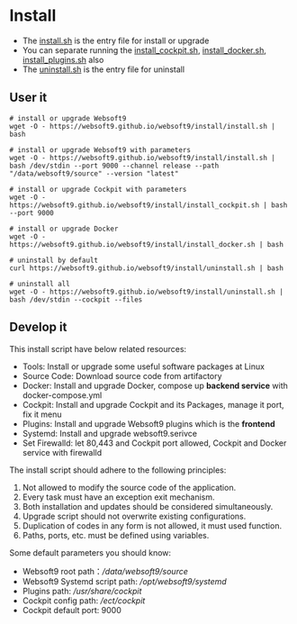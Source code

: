 # Install

- The [install.sh](./install.sh) is the entry file for install or upgrade
- You can separate running the [install_cockpit.sh](./install_cockpit.sh), [install_docker.sh](./install_docker.sh), [install_plugins.sh](./install_plugins.sh) also
- The [uninstall.sh](./install.sh) is the entry file for uninstall


## User it

```
# install or upgrade Websoft9
wget -O - https://websoft9.github.io/websoft9/install/install.sh | bash

# install or upgrade Websoft9 with parameters
wget -O - https://websoft9.github.io/websoft9/install/install.sh | bash /dev/stdin --port 9000 --channel release --path "/data/websoft9/source" --version "latest"

# install or upgrade Cockpit with parameters
wget -O - https://websoft9.github.io/websoft9/install/install_cockpit.sh | bash --port 9000

# install or upgrade Docker
wget -O - https://websoft9.github.io/websoft9/install/install_docker.sh | bash

# uninstall by default
curl https://websoft9.github.io/websoft9/install/uninstall.sh | bash

# uninstall all
wget -O - https://websoft9.github.io/websoft9/install/uninstall.sh | bash /dev/stdin --cockpit --files
```

## Develop it

This install script have below related resources:

- Tools: Install or upgrade some useful software packages at Linux
- Source Code: Download source code from artifactory
- Docker: Install and upgrade Docker, compose up **backend service** with docker-compose.yml
- Cockpit: Install and upgrade Cockpit and its Packages, manage it port, fix it menu
- Plugins: Install and upgrade Websoft9 plugins which is the **frontend**
- Systemd: Install and upgrade websoft9.serivce
- Set Firewalld: let 80,443 and Cockpit port allowed, Cockpit and Docker service with firewalld

The install script should adhere to the following principles:

1. Not allowed to modify the source code of the application.
2. Every task must have an exception exit mechanism.
3. Both installation and updates should be considered simultaneously.
4. Upgrade script should not overwrite existing configurations.
5. Duplication of codes in any form is not allowed, it must used function.
6. Paths, ports, etc. must be defined using variables.


Some default parameters you should know:

- Websoft9 root path：*/data/websoft9/source* 
- Websoft9 Systemd script path: */opt/websoft9/systemd*  
- Plugins path: */usr/share/cockpit*  
- Cockpit config path: */ect/cockpit* 
- Cockpit default port: 9000
